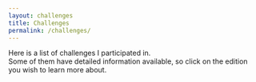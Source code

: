 ```yaml
---
layout: challenges
title: Challenges
permalink: /challenges/
---
```


Here is a list of challenges I participated in.   
Some of them have detailed information available, so click on the edition you wish to learn more about.